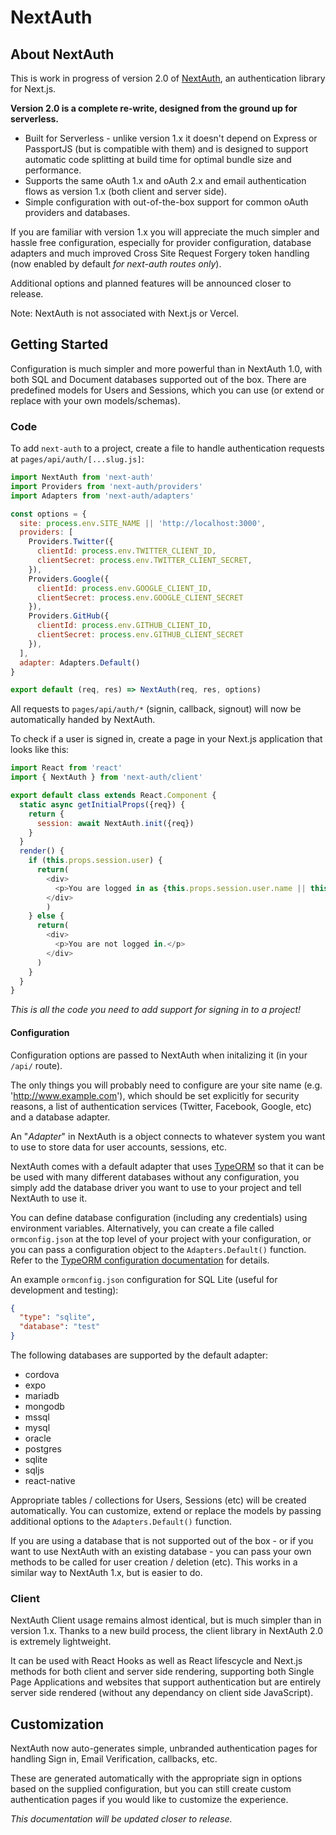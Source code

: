 # NextAuth

## About NextAuth

This is work in progress of version 2.0 of [NextAuth](https://github.com/iaincollins/next-auth/), an authentication library for Next.js.

**Version 2.0 is a complete re-write, designed from the ground up for serverless.**

* Built for Serverless - unlike version 1.x it doesn't depend on Express or PassportJS (but is compatible with them) and is designed to support automatic code splitting at build time for optimal bundle size and performance.
* Supports the same oAuth 1.x and oAuth 2.x and email authentication flows as version 1.x (both client and server side).
* Simple configuration with out-of-the-box support for common oAuth providers and databases.

If you are familiar with version 1.x you will appreciate the much simpler and hassle free configuration, especially for provider configuration, database adapters and much improved Cross Site Request Forgery token handling (now enabled by default *for next-auth routes only*).

Additional options and planned features will be announced closer to release.

Note: NextAuth is not associated with Next.js or Vercel.

## Getting Started

Configuration is much simpler and more powerful than in NextAuth 1.0, with both SQL and Document databases supported out of the box. There are predefined models for Users and Sessions, which you can use (or extend or replace with your own models/schemas).

### Code

To add `next-auth` to a project, create a file to handle authentication requests at `pages/api/auth/[...slug.js]`:

```javascript
import NextAuth from 'next-auth'
import Providers from 'next-auth/providers'
import Adapters from 'next-auth/adapters'

const options = {
  site: process.env.SITE_NAME || 'http://localhost:3000',
  providers: [
    Providers.Twitter({
      clientId: process.env.TWITTER_CLIENT_ID,
      clientSecret: process.env.TWITTER_CLIENT_SECRET,
    }),
    Providers.Google({
      clientId: process.env.GOOGLE_CLIENT_ID,
      clientSecret: process.env.GOOGLE_CLIENT_SECRET
    }),
    Providers.GitHub({
      clientId: process.env.GITHUB_CLIENT_ID,
      clientSecret: process.env.GITHUB_CLIENT_SECRET
    }),
  ],
  adapter: Adapters.Default()
}

export default (req, res) => NextAuth(req, res, options)
```

All requests to `pages/api/auth/*` (signin, callback, signout) will now be automatically handed by NextAuth.

To check if a user is signed in, create a page in your Next.js application that looks like this:

```javascript
import React from 'react'
import { NextAuth } from 'next-auth/client'

export default class extends React.Component {
  static async getInitialProps({req}) {
    return {
      session: await NextAuth.init({req})
    }
  }
  render() {
    if (this.props.session.user) {
      return(
        <div>
          <p>You are logged in as {this.props.session.user.name || this.props.session.user.email}.</p>
        </div>
        )
    } else {
      return(
        <div>
          <p>You are not logged in.</p>
        </div>
      )
    }
  }
}
```

*This is all the code you need to add support for signing in to a project!*

#### Configuration

Configuration options are passed to NextAuth when initalizing it (in your `/api/` route).

The only things you will probably need to configure are your site name (e.g. 'http://www.example.com'), which should be set explicitly for security reasons, a list of authentication services (Twitter, Facebook, Google, etc) and a database adapter.

An "*Adapter*" in NextAuth is a object connects to whatever system you want to use to store data for user accounts, sessions, etc.

NextAuth comes with a default adapter that uses [TypeORM](https://typeorm.io/) so that it can be be used with many different databases without any configuration, you simply add the database driver you want to use to your project and tell NextAuth to use it.

You can define database configuration (including any credentials) using environment variables. Alternatively, you can create a file called `ormconfig.json` at the top level of your project with your configuration, or you can pass a configuration object to the `Adapters.Default()` function. Refer to the [TypeORM configuration documentation](https://github.com/typeorm/typeorm/blob/master/docs/using-ormconfig.md) for details.

An example `ormconfig.json` configuration for SQL Lite (useful for development and testing):

```json
{
  "type": "sqlite",
  "database": "test"
}
```

The following databases are supported by the default adapter:

* cordova
* expo
* mariadb
* mongodb
* mssql
* mysql
* oracle
* postgres
* sqlite
* sqljs
* react-native

Appropriate tables / collections for Users, Sessions (etc) will be created automatically. You can customize, extend or replace the models by passing additional options to the `Adapters.Default()` function.

If you are using a database that is not supported out of the box - or if you want to use NextAuth with an existing database - you can pass your own methods to be called for user creation / deletion (etc). This works in a similar way to NextAuth 1.x, but is easier to do.

### Client

NextAuth Client usage remains almost identical, but is much simpler than in version 1.x. Thanks to a new build process, the client library in NextAuth 2.0 is extremely lightweight.

It can be used with React Hooks as well as React lifescycle and Next.js methods for both client and server side rendering, supporting both Single Page Applications and websites that support authentication but are entirely server side rendered (without any dependancy on client side JavaScript).

## Customization

NextAuth now auto-generates simple, unbranded authentication pages for handling Sign in, Email Verification, callbacks, etc.

These are generated automatically with the appropriate sign in options based on the supplied configuration, but you can still create custom authentication pages if you would like to customize the experience.

*This documentation will be updated closer to release.*